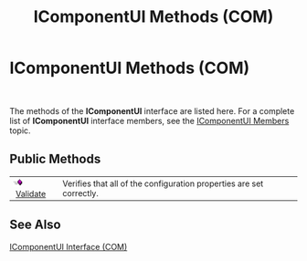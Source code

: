 ﻿---
title: IComponentUI Methods (COM)
TOCTitle: IComponentUI Methods (COM)
ms:assetid: 2a7803a3-2929-4ba0-90b9-e296a70d7a24
ms:mtpsurl: https://msdn.microsoft.com/library/Aa559335(v=BTS.80)
ms:contentKeyID: 51526932
ms.date: 08/30/2017
mtps_version: v=BTS.80
---

# IComponentUI Methods (COM)

 

The methods of the **IComponentUI** interface are listed here. For a complete list of **IComponentUI** interface members, see the [IComponentUI Members](icomponentui-members-com.md) topic.

## Public Methods

<table>
<tbody>
<tr class="odd">
<td><img src="images/Aa562050.7398304a-180c-45ff-98a9-894581a54aa5(BTS.80).jpeg" /> <a href="icomponentui-validate-method-com.md">Validate</a></td>
<td>Verifies that all of the configuration properties are set correctly.</td>
</tr>
</tbody>
</table>


## See Also

[IComponentUI Interface (COM)](icomponentui-interface-com.md)


